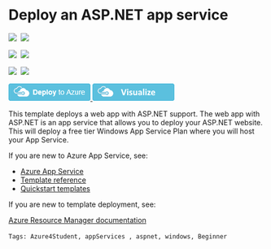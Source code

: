 # Deploy an ASP.NET app service

<IMG SRC="https://azurequickstartsservice.blob.core.windows.net/badges/101-webapp-with-aspnet/PublicLastTestDate.svg" />&nbsp;
<IMG SRC="https://azurequickstartsservice.blob.core.windows.net/badges/101-webapp-with-aspnet/PublicDeployment.svg" />&nbsp;

<IMG SRC="https://azurequickstartsservice.blob.core.windows.net/badges/101-webapp-with-aspnet/FairfaxLastTestDate.svg" />&nbsp;
<IMG SRC="https://azurequickstartsservice.blob.core.windows.net/badges/101-webapp-with-aspnet/FairfaxDeployment.svg" />&nbsp;

<IMG SRC="https://azurequickstartsservice.blob.core.windows.net/badges/101-webapp-with-aspnet/BestPracticeResult.svg" />&nbsp;
<IMG SRC="https://azurequickstartsservice.blob.core.windows.net/badges/101-webapp-with-aspnet/CredScanResult.svg" />&nbsp;

<a href="https://portal.azure.com/#create/Microsoft.Template/uri/https%3A%2F%2Fraw.githubusercontent.com%2FAzure%2Fazure-quickstart-templates%2Fmaster%2F101-webapp-with-aspnet%2Fazuredeploy.json" target="_blank">
    <img src="https://raw.githubusercontent.com/Azure/azure-quickstart-templates/master/1-CONTRIBUTION-GUIDE/images/deploytoazure.png"/>
</a>
<a href="http://armviz.io/#/?load=https%3A%2F%2Fraw.githubusercontent.com%2FAzure%2Fazure-quickstart-templates%2Fmaster%2F101-webapp-with-aspnet%2Fazuredeploy.json" target="_blank">
    <img src="https://raw.githubusercontent.com/Azure/azure-quickstart-templates/master/1-CONTRIBUTION-GUIDE/images/visualizebutton.png"/>
</a>

This template deploys a web app with ASP.NET support. The web app with ASP.NET is an app service that allows you to deploy your ASP.NET website. This will deploy a free tier Windows App Service Plan where you will host your App Service.

If you are new to Azure App Service, see:

- [Azure App Service](https://azure.microsoft.com/en-us/services/app-service/web/)
- [Template reference](https://docs.microsoft.com/es-es/azure/templates/microsoft.web/allversions)
- [Quickstart templates](https://azure.microsoft.com/es-es/resources/templates/?resourceType=Microsoft.Compute&pageNumber=1&sort=Popular&term=web+apps)

If you are new to template deployment, see:

[Azure Resource Manager documentation](https://docs.microsoft.com/azure/azure-resource-manager/)

`Tags: Azure4Student, appServices , aspnet, windows, Beginner`
